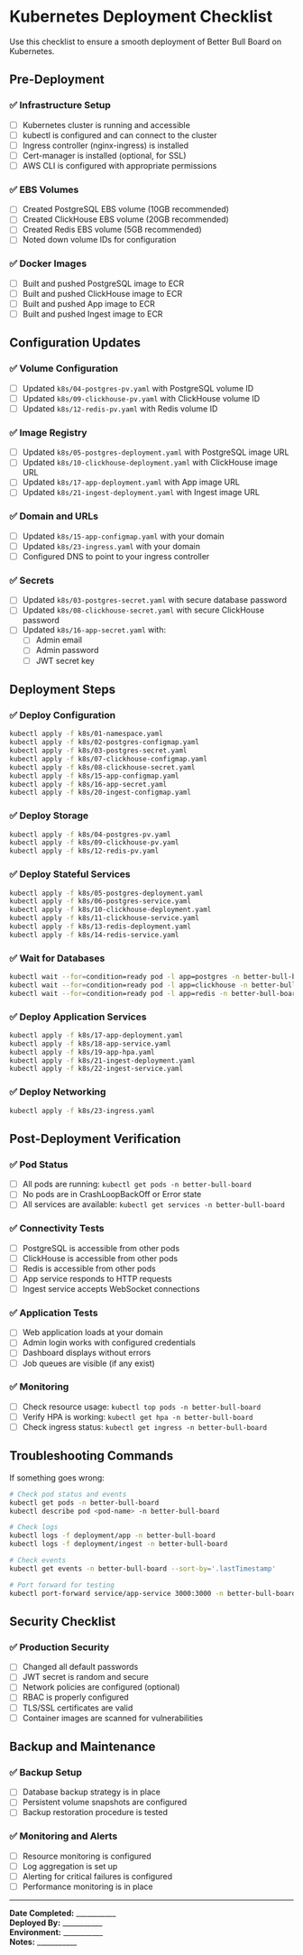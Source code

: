 # Kubernetes Deployment Checklist

Use this checklist to ensure a smooth deployment of Better Bull Board on Kubernetes.

## Pre-Deployment

### ✅ Infrastructure Setup
- [ ] Kubernetes cluster is running and accessible
- [ ] kubectl is configured and can connect to the cluster
- [ ] Ingress controller (nginx-ingress) is installed
- [ ] Cert-manager is installed (optional, for SSL)
- [ ] AWS CLI is configured with appropriate permissions

### ✅ EBS Volumes
- [ ] Created PostgreSQL EBS volume (10GB recommended)
- [ ] Created ClickHouse EBS volume (20GB recommended)  
- [ ] Created Redis EBS volume (5GB recommended)
- [ ] Noted down volume IDs for configuration

### ✅ Docker Images
- [ ] Built and pushed PostgreSQL image to ECR
- [ ] Built and pushed ClickHouse image to ECR
- [ ] Built and pushed App image to ECR
- [ ] Built and pushed Ingest image to ECR

## Configuration Updates

### ✅ Volume Configuration
- [ ] Updated `k8s/04-postgres-pv.yaml` with PostgreSQL volume ID
- [ ] Updated `k8s/09-clickhouse-pv.yaml` with ClickHouse volume ID
- [ ] Updated `k8s/12-redis-pv.yaml` with Redis volume ID

### ✅ Image Registry
- [ ] Updated `k8s/05-postgres-deployment.yaml` with PostgreSQL image URL
- [ ] Updated `k8s/10-clickhouse-deployment.yaml` with ClickHouse image URL
- [ ] Updated `k8s/17-app-deployment.yaml` with App image URL
- [ ] Updated `k8s/21-ingest-deployment.yaml` with Ingest image URL

### ✅ Domain and URLs
- [ ] Updated `k8s/15-app-configmap.yaml` with your domain
- [ ] Updated `k8s/23-ingress.yaml` with your domain
- [ ] Configured DNS to point to your ingress controller

### ✅ Secrets
- [ ] Updated `k8s/03-postgres-secret.yaml` with secure database password
- [ ] Updated `k8s/08-clickhouse-secret.yaml` with secure ClickHouse password
- [ ] Updated `k8s/16-app-secret.yaml` with:
  - [ ] Admin email
  - [ ] Admin password
  - [ ] JWT secret key

## Deployment Steps

### ✅ Deploy Configuration
```bash
kubectl apply -f k8s/01-namespace.yaml
kubectl apply -f k8s/02-postgres-configmap.yaml
kubectl apply -f k8s/03-postgres-secret.yaml
kubectl apply -f k8s/07-clickhouse-configmap.yaml
kubectl apply -f k8s/08-clickhouse-secret.yaml
kubectl apply -f k8s/15-app-configmap.yaml
kubectl apply -f k8s/16-app-secret.yaml
kubectl apply -f k8s/20-ingest-configmap.yaml
```

### ✅ Deploy Storage
```bash
kubectl apply -f k8s/04-postgres-pv.yaml
kubectl apply -f k8s/09-clickhouse-pv.yaml
kubectl apply -f k8s/12-redis-pv.yaml
```

### ✅ Deploy Stateful Services
```bash
kubectl apply -f k8s/05-postgres-deployment.yaml
kubectl apply -f k8s/06-postgres-service.yaml
kubectl apply -f k8s/10-clickhouse-deployment.yaml
kubectl apply -f k8s/11-clickhouse-service.yaml
kubectl apply -f k8s/13-redis-deployment.yaml
kubectl apply -f k8s/14-redis-service.yaml
```

### ✅ Wait for Databases
```bash
kubectl wait --for=condition=ready pod -l app=postgres -n better-bull-board --timeout=300s
kubectl wait --for=condition=ready pod -l app=clickhouse -n better-bull-board --timeout=300s
kubectl wait --for=condition=ready pod -l app=redis -n better-bull-board --timeout=300s
```

### ✅ Deploy Application Services
```bash
kubectl apply -f k8s/17-app-deployment.yaml
kubectl apply -f k8s/18-app-service.yaml
kubectl apply -f k8s/19-app-hpa.yaml
kubectl apply -f k8s/21-ingest-deployment.yaml
kubectl apply -f k8s/22-ingest-service.yaml
```

### ✅ Deploy Networking
```bash
kubectl apply -f k8s/23-ingress.yaml
```

## Post-Deployment Verification

### ✅ Pod Status
- [ ] All pods are running: `kubectl get pods -n better-bull-board`
- [ ] No pods are in CrashLoopBackOff or Error state
- [ ] All services are available: `kubectl get services -n better-bull-board`

### ✅ Connectivity Tests
- [ ] PostgreSQL is accessible from other pods
- [ ] ClickHouse is accessible from other pods
- [ ] Redis is accessible from other pods
- [ ] App service responds to HTTP requests
- [ ] Ingest service accepts WebSocket connections

### ✅ Application Tests
- [ ] Web application loads at your domain
- [ ] Admin login works with configured credentials
- [ ] Dashboard displays without errors
- [ ] Job queues are visible (if any exist)

### ✅ Monitoring
- [ ] Check resource usage: `kubectl top pods -n better-bull-board`
- [ ] Verify HPA is working: `kubectl get hpa -n better-bull-board`
- [ ] Check ingress status: `kubectl get ingress -n better-bull-board`

## Troubleshooting Commands

If something goes wrong:

```bash
# Check pod status and events
kubectl get pods -n better-bull-board
kubectl describe pod <pod-name> -n better-bull-board

# Check logs
kubectl logs -f deployment/app -n better-bull-board
kubectl logs -f deployment/ingest -n better-bull-board

# Check events
kubectl get events -n better-bull-board --sort-by='.lastTimestamp'

# Port forward for testing
kubectl port-forward service/app-service 3000:3000 -n better-bull-board
```

## Security Checklist

### ✅ Production Security
- [ ] Changed all default passwords
- [ ] JWT secret is random and secure
- [ ] Network policies are configured (optional)
- [ ] RBAC is properly configured
- [ ] TLS/SSL certificates are valid
- [ ] Container images are scanned for vulnerabilities

## Backup and Maintenance

### ✅ Backup Setup
- [ ] Database backup strategy is in place
- [ ] Persistent volume snapshots are configured
- [ ] Backup restoration procedure is tested

### ✅ Monitoring and Alerts
- [ ] Resource monitoring is configured
- [ ] Log aggregation is set up
- [ ] Alerting for critical failures is configured
- [ ] Performance monitoring is in place

---

**Date Completed:** ___________  
**Deployed By:** ___________  
**Environment:** ___________  
**Notes:** ___________